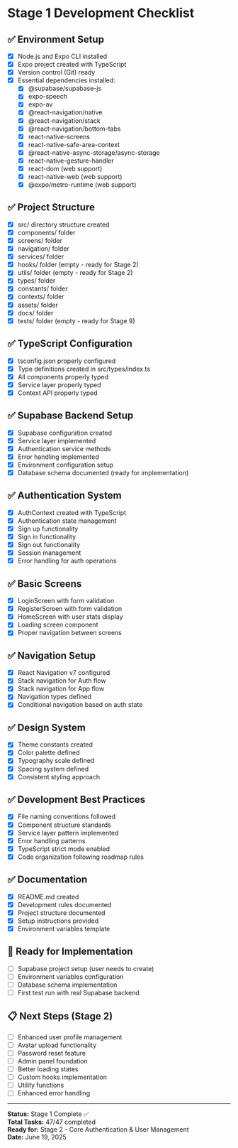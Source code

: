 # Stage 1 Development Checklist

## ✅ Environment Setup

- [x] Node.js and Expo CLI installed
- [x] Expo project created with TypeScript
- [x] Version control (Git) ready
- [x] Essential dependencies installed:
  - [x] @supabase/supabase-js
  - [x] expo-speech
  - [x] expo-av
  - [x] @react-navigation/native
  - [x] @react-navigation/stack
  - [x] @react-navigation/bottom-tabs
  - [x] react-native-screens
  - [x] react-native-safe-area-context
  - [x] @react-native-async-storage/async-storage
  - [x] react-native-gesture-handler
  - [x] react-dom (web support)
  - [x] react-native-web (web support)
  - [x] @expo/metro-runtime (web support)

## ✅ Project Structure

- [x] src/ directory structure created
- [x] components/ folder
- [x] screens/ folder
- [x] navigation/ folder
- [x] services/ folder
- [x] hooks/ folder (empty - ready for Stage 2)
- [x] utils/ folder (empty - ready for Stage 2)
- [x] types/ folder
- [x] constants/ folder
- [x] contexts/ folder
- [x] assets/ folder
- [x] docs/ folder
- [x] tests/ folder (empty - ready for Stage 9)

## ✅ TypeScript Configuration

- [x] tsconfig.json properly configured
- [x] Type definitions created in src/types/index.ts
- [x] All components properly typed
- [x] Service layer properly typed
- [x] Context API properly typed

## ✅ Supabase Backend Setup

- [x] Supabase configuration created
- [x] Service layer implemented
- [x] Authentication service methods
- [x] Error handling implemented
- [x] Environment configuration setup
- [x] Database schema documented (ready for implementation)

## ✅ Authentication System

- [x] AuthContext created with TypeScript
- [x] Authentication state management
- [x] Sign up functionality
- [x] Sign in functionality
- [x] Sign out functionality
- [x] Session management
- [x] Error handling for auth operations

## ✅ Basic Screens

- [x] LoginScreen with form validation
- [x] RegisterScreen with form validation
- [x] HomeScreen with user stats display
- [x] Loading screen component
- [x] Proper navigation between screens

## ✅ Navigation Setup

- [x] React Navigation v7 configured
- [x] Stack navigation for Auth flow
- [x] Stack navigation for App flow
- [x] Navigation types defined
- [x] Conditional navigation based on auth state

## ✅ Design System

- [x] Theme constants created
- [x] Color palette defined
- [x] Typography scale defined
- [x] Spacing system defined
- [x] Consistent styling approach

## ✅ Development Best Practices

- [x] File naming conventions followed
- [x] Component structure standards
- [x] Service layer pattern implemented
- [x] Error handling patterns
- [x] TypeScript strict mode enabled
- [x] Code organization following roadmap rules

## ✅ Documentation

- [x] README.md created
- [x] Development rules documented
- [x] Project structure documented
- [x] Setup instructions provided
- [x] Environment variables template

## 🔄 Ready for Implementation

- [ ] Supabase project setup (user needs to create)
- [ ] Environment variables configuration
- [ ] Database schema implementation
- [ ] First test run with real Supabase backend

## 📋 Next Steps (Stage 2)

- [ ] Enhanced user profile management
- [ ] Avatar upload functionality
- [ ] Password reset feature
- [ ] Admin panel foundation
- [ ] Better loading states
- [ ] Custom hooks implementation
- [ ] Utility functions
- [ ] Enhanced error handling

---

**Status:** Stage 1 Complete ✅  
**Total Tasks:** 47/47 completed  
**Ready for:** Stage 2 - Core Authentication & User Management  
**Date:** June 19, 2025
